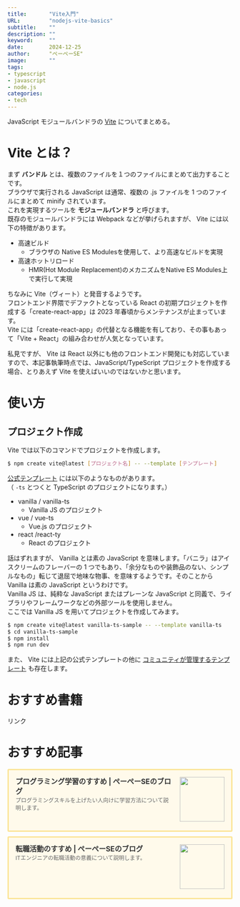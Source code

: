 ```yaml
---
title:       "Vite入門"
URL:         "nodejs-vite-basics"
subtitle:    ""
description: ""
keyword:     ""
date:        2024-12-25
author:      "ぺーぺーSE"
image:       ""
tags:
- typescript
- javascript
- node.js
categories:
- tech
---
```


JavaScript モジュールバンドラの [Vite](https://ja.vite.dev/) についてまとめる。

<!--more-->

# Vite とは？

まず **バンドル** とは、複数のファイルを１つのファイルにまとめて出力することです。  
ブラウザで実行される JavaScript は通常、複数の .js ファイルを 1 つのファイルにまとめて minify されています。  
これを実現するツールを **モジュールバンドラ** と呼びます。  
既存のモジュールバンドラには Webpack などが挙げられますが、 Vite には以下の特徴があります。

- 高速ビルド
  - ブラウザの Native ES Modulesを使用して、より高速なビルドを実現
- 高速ホットリロード
  - HMR(Hot Module Replacement)のメカニズムをNative ES Modules上で実行して実現

ちなみに Vite（ヴィート）と発音するようです。  
フロントエンド界隈でデファクトとなっている React の初期プロジェクトを作成する「create-react-app」は 2023 年春頃からメンテナンスが止まっています。  
Vite には「create-react-app」の代替となる機能を有しており、その事もあって「Vite + React」の組み合わせが人気となっています。  

私見ですが、 Vite は React 以外にも他のフロントエンド開発にも対応していますので、本記事執筆時点では、JavaScript/TypeScript プロジェクトを作成する場合、とりあえず Vite を使えばいいのではないかと思います。

# 使い方

## プロジェクト作成

Vite では以下のコマンドでプロジェクトを作成します。

```bash
$ npm create vite@latest [プロジェクト名] -- --template [テンプレート]
```

[公式テンプレート](https://github.com/vitejs/vite/tree/main/packages/create-vite) には以下のようなものがあります。  
（ `-ts` とつくと TypeScript のプロジェクトになります。）

- vanilla / vanilla-ts
  - Vanilla JS のプロジェクト
- vue / vue-ts
  - Vue.js のプロジェクト
- react /react-ty
  - React のプロジェクト

話はずれますが、 Vanilla とは素の JavaScript を意味します。「バニラ」はアイスクリームのフレーバーの 1 つでもあり、「余分なものや装飾品のない、シンプルなもの」転じて退屈で地味な物事、を意味するようです。そのことから Vanilla は素の JavaScript というわけです。  
Vanilla JS は、純粋な JavaScript またはプレーンな JavaScript と同義で、ライブラリやフレームワークなどの外部ツールを使用しません。  
ここでは Vanilla JS を用いてプロジェクトを作成してみます。

```bash
$ npm create vite@latest vanilla-ts-sample -- --template vanilla-ts
$ cd vanilla-ts-sample
$ npm install
$ npm run dev
```

また、 Vite には上記の公式テンプレートの他に [コミュニティが管理するテンプレート](https://github.com/vitejs/awesome-vite#templates) も存在します。

# おすすめ書籍

<!-- ad link - amazon/rakuten books - node.js -->
<!-- START MoshimoAffiliateEasyLink -->
<script type="text/javascript">
(function(b,c,f,g,a,d,e){b.MoshimoAffiliateObject=a;
b[a]=b[a]||function(){arguments.currentScript=c.currentScript
||c.scripts[c.scripts.length-2];(b[a].q=b[a].q||[]).push(arguments)};
c.getElementById(a)||(d=c.createElement(f),d.src=g,
d.id=a,e=c.getElementsByTagName("body")[0],e.appendChild(d))})
(window,document,"script","//dn.msmstatic.com/site/cardlink/bundle.js?20220329","msmaflink");
msmaflink({"n":"Node.js超入門 第3版 [ 掌田津耶乃 ]","b":"","t":"","d":"https:\/\/thumbnail.image.rakuten.co.jp","c_p":"","p":["\/@0_mall\/book\/cabinet\/2433\/9784798062433.jpg"],"u":{"u":"https:\/\/item.rakuten.co.jp\/book\/16353060\/","t":"rakuten","r_v":""},"v":"2.1","b_l":[{"u_bc":"#fc9823","u_tx":"Amazonで見る","u_url":"https:\/\/amzn.to\/3Jf72uu","s_n":"custom_3","u_so":0,"a_id":0,"p_id":0,"pc_id":0,"pl_id":0,"id":3},{"u_bc":"#bf0000","u_tx":"楽天ブックスで見る","u_url":"https:\/\/a.r10.to\/haXJAD","s_n":"custom_4","u_so":1,"a_id":0,"p_id":0,"pc_id":0,"pl_id":0,"id":4},{"id":1,"u_tx":"楽天市場で見る","u_bc":"#f76956","u_url":"https:\/\/item.rakuten.co.jp\/book\/16353060\/","a_id":3351919,"p_id":54,"pl_id":27059,"pc_id":54,"s_n":"rakuten","u_so":2}],"eid":"vtzlh","s":"s"});
</script>
<div id="msmaflink-vtzlh">リンク</div>
<!-- MoshimoAffiliateEasyLink END -->

# おすすめ記事

<!-- プログラミング学習のすすめ -->
<div class="blogcardfu" style="width:auto;max-width:9999px;border:3px solid #FBE599;border-radius:3px;margin:10px 0;padding:15px;line-height:1.4;text-align:left;background:#FFFAEB;"><a href="https://blog.pepese.com/article-programing-learning" target="_blank" style="display:block;text-decoration:none;"><span class="blogcardfu-image" style="float:right;width:100px;padding:0 0 0 10px;margin:0 0 5px 5px;"><img src="https://images.weserv.nl/?w=100&url=ssl:blog.pepese.com/img/yaruwo.gif" width="100" style="width:100%;height:auto;max-height:100px;min-width:0;border:0 none;margin:0;"></span><br style="display:none"><span class="blogcardfu-title" style="font-size:112.5%;font-weight:700;color:#333333;margin:0 0 5px 0;">プログラミング学習のすすめ | ぺーぺーSEのブログ</span><br><span class="blogcardfu-content" style="font-size:87.5%;font-weight:400;color:#666666;">プログラミングスキルを上げたい人向けに学習方法について説明します。</span><br><span style="clear:both;display:block;overflow:hidden;height:0;">&nbsp;</span></a></div>

<!-- 転職活動のすすめ -->
<div class="blogcardfu" style="width:auto;max-width:9999px;border:3px solid #FBE599;border-radius:3px;margin:10px 0;padding:15px;line-height:1.4;text-align:left;background:#FFFAEB;"><a href="https://blog.pepese.com/article-job-changing" target="_blank" style="display:block;text-decoration:none;"><span class="blogcardfu-image" style="float:right;width:100px;padding:0 0 0 10px;margin:0 0 5px 5px;"><img src="https://images.weserv.nl/?w=100&url=ssl:blog.pepese.com/img/yaruwo.gif" width="100" style="width:100%;height:auto;max-height:100px;min-width:0;border:0 none;margin:0;"></span><br style="display:none"><span class="blogcardfu-title" style="font-size:112.5%;font-weight:700;color:#333333;margin:0 0 5px 0;">転職活動のすすめ | ぺーぺーSEのブログ</span><br><span class="blogcardfu-content" style="font-size:87.5%;font-weight:400;color:#666666;">ITエンジニアの転職活動の意義について説明します。</span><br><span style="clear:both;display:block;overflow:hidden;height:0;">&nbsp;</span></a></div>